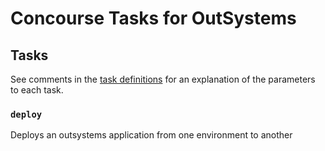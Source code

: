 # Concourse Tasks for OutSystems

## Tasks

See comments in the [task definitions](tasks) for an explanation of the parameters 
to each task.

### `deploy`

Deploys an outsystems application from one environment to another

